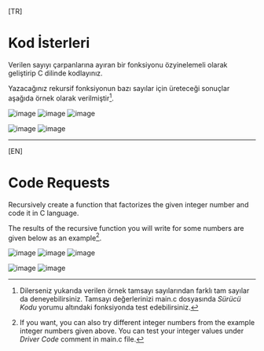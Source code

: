 [TR]
# Kod İsterleri
Verilen sayıyı çarpanlarına ayıran bir fonksiyonu özyinelemeli olarak geliştirip C dilinde kodlayınız. 

Yazacağınız rekursif fonksiyonun bazı sayılar için üreteceği sonuçlar aşağıda örnek olarak verilmiştir[^1].


![image](https://user-images.githubusercontent.com/76062971/143086326-6d845994-ccdc-4618-9d22-d90fea1e095c.png)
![image](https://user-images.githubusercontent.com/76062971/143086579-4a33ba8d-b3f3-45bb-aa25-55d88759a464.png)
![image](https://user-images.githubusercontent.com/76062971/143086597-9152dbe9-83ba-4e33-a0bb-66b634621589.png)

![image](https://user-images.githubusercontent.com/76062971/143086627-ccb3e864-b907-4578-9981-2ba43b5b0be6.png)
![image](https://user-images.githubusercontent.com/76062971/143086643-f3c6ff5f-b12c-4ea2-9aff-21e64d5a0782.png)

[^1]: Dilerseniz yukarıda verilen örnek tamsayı sayılarından farklı tam sayılar da deneyebilirsiniz.
      Tamsayı değerlerinizi main.c dosyasında *Sürücü Kodu* yorumu altındaki fonksiyonda test edebilirsiniz.

---

[EN]
# Code Requests
Recursively create a function that factorizes the given integer number and code it in C language.

The results of the recursive function you will write for some numbers are given below as an example[^2].

![image](https://user-images.githubusercontent.com/76062971/143086326-6d845994-ccdc-4618-9d22-d90fea1e095c.png)
![image](https://user-images.githubusercontent.com/76062971/143086579-4a33ba8d-b3f3-45bb-aa25-55d88759a464.png)
![image](https://user-images.githubusercontent.com/76062971/143086597-9152dbe9-83ba-4e33-a0bb-66b634621589.png)

![image](https://user-images.githubusercontent.com/76062971/143086627-ccb3e864-b907-4578-9981-2ba43b5b0be6.png)
![image](https://user-images.githubusercontent.com/76062971/143086643-f3c6ff5f-b12c-4ea2-9aff-21e64d5a0782.png)

[^2]: If you want, you can also try different integer numbers from the example integer numbers given above. 
      You can test your integer values under *Driver Code* comment in main.c file.
